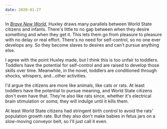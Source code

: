 ```yaml
---
date: 2020-01-27
---
```


In _[Brave New World](https://www.amazon.com/Brave-New-World-Aldous-Huxley/dp/0060850523)_, Huxley draws many parallels between World State citizens and infants. There's little to no gap between when they desire something and when they get it. This lets them go from pleasure to pleasure with no delay or real effort. There's no need for self-control, so no one ever develops any. So they become slaves to desires and can't pursue anything else.

I agree with the point Huxley made, but I think this is too unfair to toddlers. Toddlers have the potential for self-control and are raised to develop those skills over time. Meanwhile, in the novel, toddlers are conditioned through shocks, whispers, and...other activities.

I'd argue the citizens are more like animals, like cats or rats. At least toddlers have the potential to pursue meaning, and World State citizens don't even have that. They're also like rats since, whether it's electrical brain stimulation or _soma,_ they will indulge until it kills them.

At least World State citizens had stringent birth control to avoid the rats' population growth rate. But they also don't make babies in fetus jars on a slow-moving conveyor belt, so I'll just call it even.
